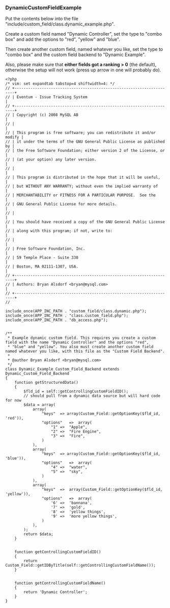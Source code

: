 ### DynamicCustomFieldExample

Put the contents below into the file "include/custom_field/class.dynamic_example.php".

Create a custom field named "Dynamic Controller", set the type to "combo box" and add the options to "red", "yellow" and "blue".

Then create another custom field, named whatever you like, set the type to "combo box" and the custom field backend to "Dynamic Example".

Also, please make sure that **either fields got a ranking \> 0** (the default), otherwise the setup will not work (press up arrow in one will probably do).

    <?php
    /* vim: set expandtab tabstop=4 shiftwidth=4: */
    // +----------------------------------------------------------------------+
    // | Eventum - Issue Tracking System                                      |
    // +----------------------------------------------------------------------+
    // | Copyright (c) 2008 MySQL AB                                          |
    // |                                                                      |
    // | This program is free software; you can redistribute it and/or modify |
    // | it under the terms of the GNU General Public License as published by |
    // | the Free Software Foundation; either version 2 of the License, or    |
    // | (at your option) any later version.                                  |
    // |                                                                      |
    // | This program is distributed in the hope that it will be useful,      |
    // | but WITHOUT ANY WARRANTY; without even the implied warranty of       |
    // | MERCHANTABILITY or FITNESS FOR A PARTICULAR PURPOSE.  See the        |
    // | GNU General Public License for more details.                         |
    // |                                                                      |
    // | You should have received a copy of the GNU General Public License    |
    // | along with this program; if not, write to:                           |
    // |                                                                      |
    // | Free Software Foundation, Inc.                                       |
    // | 59 Temple Place - Suite 330                                          |
    // | Boston, MA 02111-1307, USA.                                          |
    // +----------------------------------------------------------------------+
    // | Authors: Bryan Alsdorf <bryan@mysql.com>                             |
    // +----------------------------------------------------------------------+
    //

    include_once(APP_INC_PATH . "custom_field/class.dynamic.php");
    include_once(APP_INC_PATH . "class.custom_field.php");
    include_once(APP_INC_PATH . "db_access.php");


    /**
     * Example dynamic custom field. This requires you create a custom field with the name "Dynamic Controller" and the options "red",
     * "blue" and "yellow". You also must create another custom field named whatever you like, with this file as the "Custom Field Backend".
     *
     * @author Bryan Alsdorf <bryan@mysql.com>
     */
    class Dynamic_Example_Custom_Field_Backend extends Dynamic_Custom_Field_Backend
    {
        function getStructuredData()
        {
            $fld_id = self::getControllingCustomFieldID();
            // should pull from a dynamic data source but will hard code for now
            $data = array(
                array(
                    "keys"  => array(Custom_Field::getOptionKey($fld_id, 'red')),
                    "options"   =>  array(
                        "1" =>  "Apple",
                        "2" =>  "Fire Engine",
                        "3" =>  "Fire",
                    )
                ),
                array(
                    "keys"  => array(Custom_Field::getOptionKey($fld_id, 'blue')),
                    "options"   =>  array(
                        "4" =>  "water",
                        "5" =>  "sky",
                    )
                ),
                array(
                    "keys"  =>  array(Custom_Field::getOptionKey($fld_id, 'yellow')),
                    "options"   =>  array(
                        '6' =>  'bannana',
                        '7' =>  'gold',
                        '8' =>  'yellow things',
                        '9' =>  'more yellow things',
                    )
                ),
            );
            return $data;
        }


        function getControllingCustomFieldID()
        {
            return Custom_Field::getIDByTitle(self::getControllingCustomFieldName());
        }


        function getControllingCustomFieldName()
        {
            return 'Dynamic Controller';
        }
    }